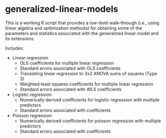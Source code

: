 # generalized-linear-models
This is a working R script that provides a low-level walk-through (i.e., using linear algebra and optimization methods) for obtaining some of the parameters and statistics associated with the generalized linear model and its extensions.

Includes:
  - Linear regression
    - OLS coefficients for multiple linear regression
    - Standard errors associated with OLS coefficients
    - Translating linear regression to 3x2 ANOVA sums of squares (Type 3)
    - Weighted least squares coefficients for multiple linear regression
    - Standard errors associated with WLS coefficients
  - Logistic regression
    - Numerically derived coefficients for logistic regression with multiple predictors
    - Standard errors associated with coefficients
  - Poisson regression
    - Numerically derived coefficients for poisson regression with multiple predictors
    - Standard errors associated with coefficients
  
  
  
